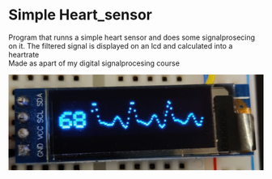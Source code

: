 # Simple Heart_sensor

Program that runns a simple heart sensor and does some signalprosecing on it. The filtered signal is displayed on an lcd and calculated into a heartrate  
Made as apart of my digital signalprocesing course

![image](image.png)
